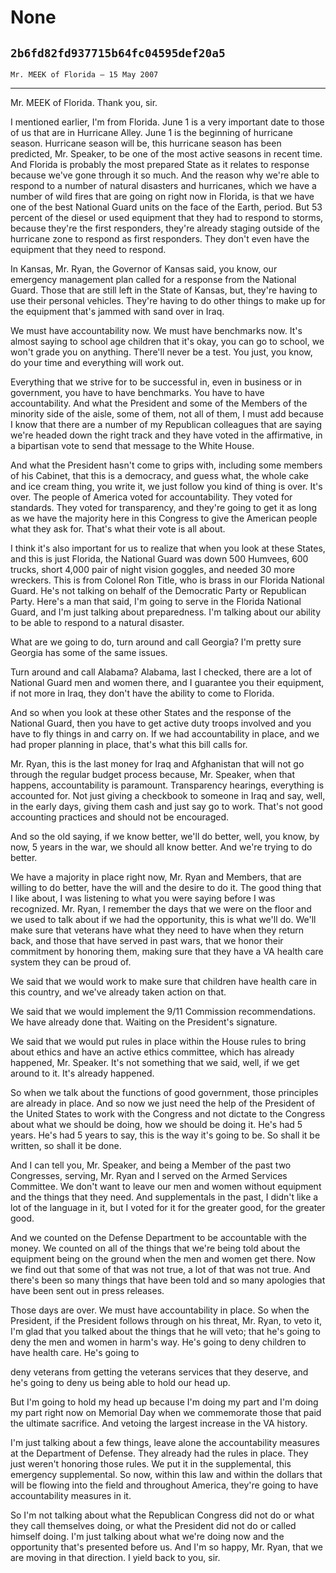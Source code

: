 # None
## `2b6fd82fd937715b64fc04595def20a5`
`Mr. MEEK of Florida — 15 May 2007`

---


Mr. MEEK of Florida. Thank you, sir.

I mentioned earlier, I'm from Florida. June 1 is a very important 
date to those of us that are in Hurricane Alley. June 1 is the 
beginning of hurricane season. Hurricane season will be, this hurricane 
season has been predicted, Mr. Speaker, to be one of the most active 
seasons in recent time. And Florida is probably the most prepared State 
as it relates to response because we've gone through it so much. And 
the reason why we're able to respond to a number of natural disasters 
and hurricanes, which we have a number of wild fires that are going on 
right now in Florida, is that we have one of the best National Guard 
units on the face of the Earth, period. But 53 percent of the diesel or 
used equipment that they had to respond to storms, because they're the 
first responders, they're already staging outside of the hurricane zone 
to respond as first responders. They don't even have the equipment that 
they need to respond.

In Kansas, Mr. Ryan, the Governor of Kansas said, you know, our 
emergency management plan called for a response from the National 
Guard. Those that are still left in the State of Kansas, but, they're 
having to use their personal vehicles. They're having to do other 
things to make up for the equipment that's jammed with sand over in 
Iraq.

We must have accountability now. We must have benchmarks now. It's 
almost saying to school age children that it's okay, you can go to 
school, we won't grade you on anything. There'll never be a test. You 
just, you know, do your time and everything will work out.

Everything that we strive for to be successful in, even in business 
or in government, you have to have benchmarks. You have to have 
accountability. And what the President and some of the Members of the 
minority side of the aisle, some of them, not all of them, I must add 
because I know that there are a number of my Republican colleagues that 
are saying we're headed down the right track and they have voted in the 
affirmative, in a bipartisan vote to send that message to the White 
House.

And what the President hasn't come to grips with, including some 
members of his Cabinet, that this is a democracy, and guess what, the 
whole cake and ice cream thing, you write it, we just follow you kind 
of thing is over. It's over. The people of America voted for 
accountability. They voted for standards. They voted for transparency, 
and they're going to get it as long as we have the majority here in 
this Congress to give the American people what they ask for. That's 
what their vote is all about.

I think it's also important for us to realize that when you look at 
these States, and this is just Florida, the National Guard was down 500 
Humvees, 600 trucks, short 4,000 pair of night vision goggles, and 
needed 30 more wreckers. This is from Colonel Ron Title, who is brass 
in our Florida National Guard. He's not talking on behalf of the 
Democratic Party or Republican Party. Here's a man that said, I'm going 
to serve in the Florida National Guard, and I'm just talking about 
preparedness. I'm talking about our ability to be able to respond to a 
natural disaster.

What are we going to do, turn around and call Georgia? I'm pretty 
sure Georgia has some of the same issues.

Turn around and call Alabama? Alabama, last I checked, there are a 
lot of National Guard men and women there, and I guarantee you their 
equipment, if not more in Iraq, they don't have the ability to come to 
Florida.

And so when you look at these other States and the response of the 
National Guard, then you have to get active duty troops involved and 
you have to fly things in and carry on. If we had accountability in 
place, and we had proper planning in place, that's what this bill calls 
for.

Mr. Ryan, this is the last money for Iraq and Afghanistan that will 
not go through the regular budget process because, Mr. Speaker, when 
that happens, accountability is paramount. Transparency hearings, 
everything is accounted for. Not just giving a checkbook to someone in 
Iraq and say, well, in the early days, giving them cash and just say go 
to work. That's not good accounting practices and should not be 
encouraged.

And so the old saying, if we know better, we'll do better, well, you 
know, by now, 5 years in the war, we should all know better. And we're 
trying to do better.

We have a majority in place right now, Mr. Ryan and Members, that are 
willing to do better, have the will and the desire to do it. The good 
thing that I like about, I was listening to what you were saying before 
I was recognized. Mr. Ryan, I remember the days that we were on the 
floor and we used to talk about if we had the opportunity, this is what 
we'll do. We'll make sure that veterans have what they need to have 
when they return back, and those that have served in past wars, that we 
honor their commitment by honoring them, making sure that they have a 
VA health care system they can be proud of.

We said that we would work to make sure that children have health 
care in this country, and we've already taken action on that.

We said that we would implement the 9/11 Commission recommendations. 
We have already done that. Waiting on the President's signature.

We said that we would put rules in place within the House rules to 
bring about ethics and have an active ethics committee, which has 
already happened, Mr. Speaker. It's not something that we said, well, 
if we get around to it. It's already happened.

So when we talk about the functions of good government, those 
principles are already in place. And so now we just need the help of 
the President of the United States to work with the Congress and not 
dictate to the Congress about what we should be doing, how we should be 
doing it. He's had 5 years. He's had 5 years to say, this is the way 
it's going to be. So shall it be written, so shall it be done.

And I can tell you, Mr. Speaker, and being a Member of the past two 
Congresses, serving, Mr. Ryan and I served on the Armed Services 
Committee. We don't want to leave our men and women without equipment 
and the things that they need. And supplementals in the past, I didn't 
like a lot of the language in it, but I voted for it for the greater 
good, for the greater good.

And we counted on the Defense Department to be accountable with the 
money. We counted on all of the things that we're being told about the 
equipment being on the ground when the men and women get there. Now we 
find out that some of that was not true, a lot of that was not true. 
And there's been so many things that have been told and so many 
apologies that have been sent out in press releases.

Those days are over. We must have accountability in place. So when 
the President, if the President follows through on his threat, Mr. 
Ryan, to veto it, I'm glad that you talked about the things that he 
will veto; that he's going to deny the men and women in harm's way. 
He's going to deny children to have health care. He's going to


deny veterans from getting the veterans services that they deserve, and 
he's going to deny us being able to hold our head up.


But I'm going to hold my head up because I'm doing my part and I'm 
doing my part right now on Memorial Day when we commemorate those that 
paid the ultimate sacrifice. And vetoing the largest increase in the VA 
history.

I'm just talking about a few things, leave alone the accountability 
measures at the Department of Defense. They already had the rules in 
place. They just weren't honoring those rules. We put it in the 
supplemental, this emergency supplemental. So now, within this law and 
within the dollars that will be flowing into the field and throughout 
America, they're going to have accountability measures in it.

So I'm not talking about what the Republican Congress did not do or 
what they call themselves doing, or what the President did not do or 
called himself doing. I'm just talking about what we're doing now and 
the opportunity that's presented before us. And I'm so happy, Mr. Ryan, 
that we are moving in that direction. I yield back to you, sir.